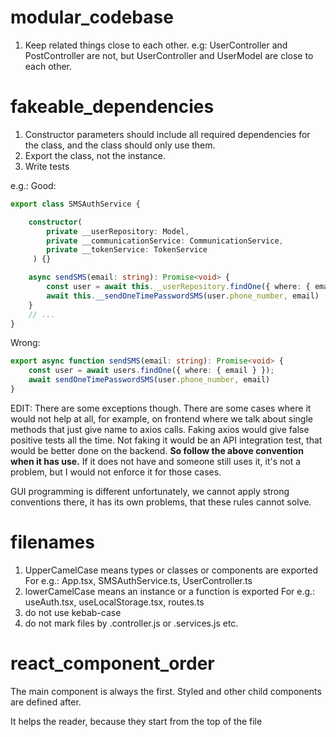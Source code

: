# modular_codebase
1. Keep related things close to each other.
e.g: UserController and PostController are not, but UserController and UserModel are close to each other.

# fakeable_dependencies
1. Constructor parameters should include all required dependencies for the class, and the class should only use them.
2. Export the class, not the instance.
3. Write tests

e.g.:
Good:
```ts
export class SMSAuthService {

    constructor(
        private __userRepository: Model,
        private __communicationService: CommunicationService,
        private __tokenService: TokenService
     ) {}

    async sendSMS(email: string): Promise<void> {
        const user = await this.__userRepository.findOne({ where: { email } });
        await this.__sendOneTimePasswordSMS(user.phone_number, email)
    }
    // ...
}
```
Wrong:
```ts
export async function sendSMS(email: string): Promise<void> {
    const user = await users.findOne({ where: { email } });
    await sendOneTimePasswordSMS(user.phone_number, email)
}
```

EDIT:
There are some exceptions though. There are some cases where it would not help at all, for example, on frontend where we talk about single methods that just give name to axios calls. Faking axios would give false positive tests all the time. Not faking it would be an API integration test, that would be better done on the backend. **So follow the above convention when it has use.** If it does not have and someone still uses it, it's not a problem, but I would not enforce it for those cases.

GUI programming is different unfortunately, we cannot apply strong conventions there, it has its own problems, that these rules cannot solve.

# filenames
1. UpperCamelCase means types or classes or components are exported
    For e.g.: App.tsx, SMSAuthService.ts, UserController.ts
3. lowerCamelCase means an instance or a function is exported
    For e.g.: useAuth.tsx, useLocalStorage.tsx, routes.ts
5. do not use kebab-case
6. do not mark files by .controller.js or .services.js etc.

# react_component_order
The main component is always the first. Styled and other child components are defined after.

It helps the reader, because they start from the top of the file

